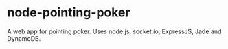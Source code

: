 # node-pointing-poker
A web app for pointing poker. Uses node.js, socket.io, ExpressJS, Jade and DynamoDB.
